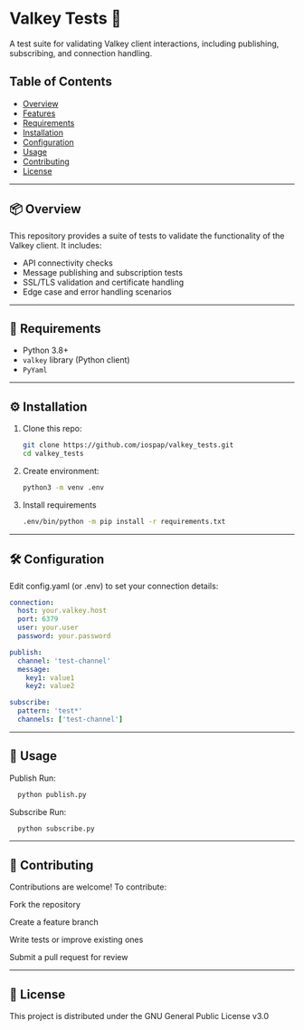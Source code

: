 # Valkey Tests 🧪

A test suite for validating Valkey client interactions, including publishing, subscribing, and connection handling.

## Table of Contents

- [Overview](#-overview)
- [Features](#-features)
- [Requirements](#-requirements)
- [Installation](#%EF%B8%8F-installation)
- [Configuration](#-configuration)
- [Usage](#-usage)
- [Contributing](#-contributing)
- [License](#-license)

---

## 📦 Overview

This repository provides a suite of tests to validate the functionality of the Valkey client. It includes:

- API connectivity checks
- Message publishing and subscription tests
- SSL/TLS validation and certificate handling
- Edge case and error handling scenarios

---

## 🧰 Requirements

- Python 3.8+
- `valkey` library (Python client)
- `PyYaml`

---

## ⚙️ Installation

1. Clone this repo:
   ```bash
   git clone https://github.com/iospap/valkey_tests.git
   cd valkey_tests
   ```

2. Create environment:
   ```bash
   python3 -m venv .env
   ```

3. Install requirements
   ```bash
   .env/bin/python -m pip install -r requirements.txt
   ```

---

## 🛠️ Configuration

Edit config.yaml (or .env) to set your connection details:

```yaml
connection:
  host: your.valkey.host
  port: 6379
  user: your.user
  password: your.password

publish:
  channel: 'test-channel'
  message:
    key1: value1
    key2: value2

subscribe:
  pattern: 'test*' 
  channels: ['test-channel']

```

---

## 🚀 Usage

Publish
  Run:

  ```bash
    python publish.py
  ```

Subscribe
  Run:

  ```bash
    python subscribe.py
  ```

---

## 🤝 Contributing
Contributions are welcome! To contribute:

Fork the repository

Create a feature branch

Write tests or improve existing ones

Submit a pull request for review

---

## 📄 License
This project is distributed under the GNU General Public License v3.0
